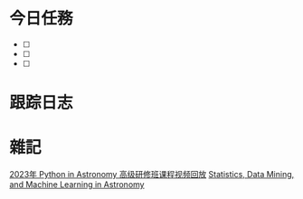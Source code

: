 # 今日任務

- [ ] 
- [ ] 
- [ ] 

# 跟踪日志



# 雜記

[2023年 Python in Astronomy 高级研修班课程视频回放](https://www.bilibili.com/video/BV1ds4y1y7ue/?spm_id_from=333.337.search-card.all.click&vd_source=72e23b3cedbf2aeeaae025b44e6ef29b)
[Statistics, Data Mining, and Machine Learning in Astronomy](https://book.douban.com/subject/34453488/)
